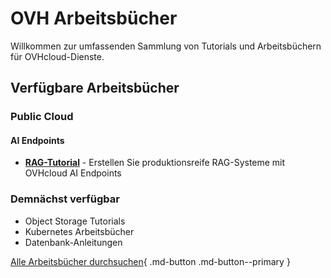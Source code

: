 # OVH Arbeitsbücher

Willkommen zur umfassenden Sammlung von Tutorials und Arbeitsbüchern für OVHcloud-Dienste.

## Verfügbare Arbeitsbücher

### Public Cloud

#### AI Endpoints
- [**RAG-Tutorial**](/ovhcloud-workbooks/de/public-cloud/ai-endpoints/rag-tutorial/) - Erstellen Sie produktionsreife RAG-Systeme mit OVHcloud AI Endpoints

### Demnächst verfügbar
- Object Storage Tutorials
- Kubernetes Arbeitsbücher
- Datenbank-Anleitungen

[Alle Arbeitsbücher durchsuchen](/ovhcloud-workbooks/de/public-cloud/){ .md-button .md-button--primary }
